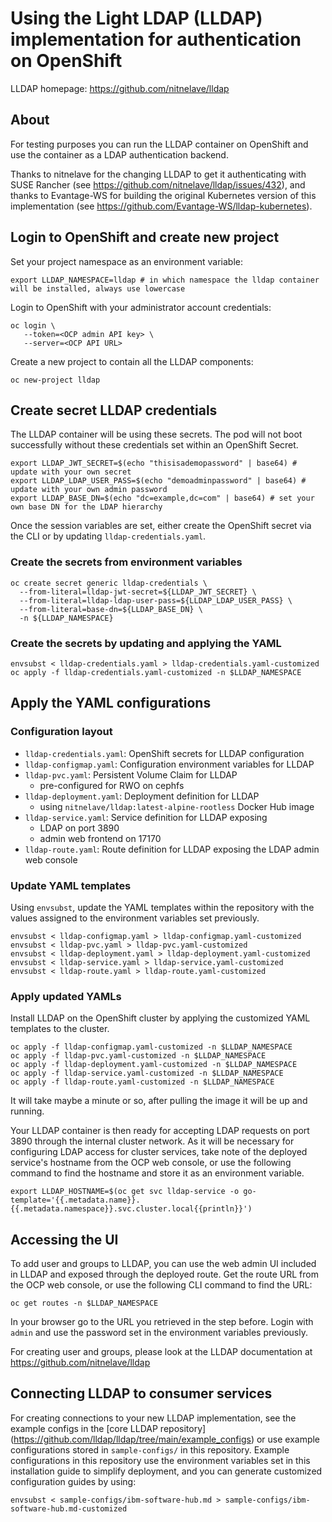 # Using the Light LDAP (LLDAP) implementation for authentication on OpenShift

LLDAP homepage: https://github.com/nitnelave/lldap

## About

For testing purposes you can run the LLDAP container on OpenShift and use the
container as a LDAP authentication backend.

Thanks to nitnelave for the changing LLDAP to get it authenticating with SUSE
Rancher (see https://github.com/nitnelave/lldap/issues/432), and thanks to
Evantage-WS for building the original Kubernetes version of this implementation
(see https://github.com/Evantage-WS/lldap-kubernetes).

## Login to OpenShift and create new project

Set your project namespace as an environment variable:

```
export LLDAP_NAMESPACE=lldap # in which namespace the lldap container will be installed, always use lowercase
```

Login to OpenShift with your administrator account credentials:

```
oc login \
   --token=<OCP admin API key> \
   --server=<OCP API URL>
```

Create a new project to contain all the LLDAP components:

```
oc new-project lldap
```

## Create secret LLDAP credentials

The LLDAP container will be using these secrets. The pod will not boot
successfully without these credentials set within an OpenShift Secret.

```
export LLDAP_JWT_SECRET=$(echo "thisisademopassword" | base64) # update with your own secret
export LLDAP_LDAP_USER_PASS=$(echo "demoadminpassword" | base64) # update with your own admin password
export LLDAP_BASE_DN=$(echo "dc=example,dc=com" | base64) # set your own base DN for the LDAP hierarchy
```

Once the session variables are set, either create the OpenShift secret via the
CLI or by updating `lldap-credentials.yaml`.

### Create the secrets from environment variables

```
oc create secret generic lldap-credentials \
  --from-literal=lldap-jwt-secret=${LLDAP_JWT_SECRET} \
  --from-literal=lldap-ldap-user-pass=${LLDAP_LDAP_USER_PASS} \
  --from-literal=base-dn=${LLDAP_BASE_DN} \
  -n ${LLDAP_NAMESPACE}
```

### Create the secrets by updating and applying the YAML

```
envsubst < lldap-credentials.yaml > lldap-credentials.yaml-customized
oc apply -f lldap-credentials.yaml-customized -n $LLDAP_NAMESPACE
```

## Apply the YAML configurations

### Configuration layout

- `lldap-credentials.yaml`: OpenShift secrets for LLDAP configuration
- `lldap-configmap.yaml`: Configuration environment variables for LLDAP
- `lldap-pvc.yaml`: Persistent Volume Claim for LLDAP
  - pre-configured for RWO on cephfs
- `lldap-deployment.yaml`: Deployment definition for LLDAP
  - using `nitnelave/lldap:latest-alpine-rootless` Docker Hub image
- `lldap-service.yaml`: Service definition for LLDAP exposing
  - LDAP on port 3890
  - admin web frontend on 17170
- `lldap-route.yaml`: Route definition for LLDAP exposing the LDAP admin web
  console

### Update YAML templates

Using `envsubst`, update the YAML templates within the repository with the
values assigned to the environment variables set previously.

```
envsubst < lldap-configmap.yaml > lldap-configmap.yaml-customized
envsubst < lldap-pvc.yaml > lldap-pvc.yaml-customized
envsubst < lldap-deployment.yaml > lldap-deployment.yaml-customized
envsubst < lldap-service.yaml > lldap-service.yaml-customized
envsubst < lldap-route.yaml > lldap-route.yaml-customized
```

### Apply updated YAMLs

Install LLDAP on the OpenShift cluster by applying the customized YAML templates
to the cluster.

```
oc apply -f lldap-configmap.yaml-customized -n $LLDAP_NAMESPACE
oc apply -f lldap-pvc.yaml-customized -n $LLDAP_NAMESPACE
oc apply -f lldap-deployment.yaml-customized -n $LLDAP_NAMESPACE
oc apply -f lldap-service.yaml-customized -n $LLDAP_NAMESPACE
oc apply -f lldap-route.yaml-customized -n $LLDAP_NAMESPACE
```

It will take maybe a minute or so, after pulling the image it will be up and running.

Your LLDAP container is then ready for accepting LDAP requests on port 3890
through the internal cluster network. As it will be necessary for configuring
LDAP access for cluster services, take note of the deployed service's hostname from
the OCP web console, or use the following command to find the hostname and store
it as an environment variable.

```
export LLDAP_HOSTNAME=$(oc get svc lldap-service -o go-template='{{.metadata.name}}.{{.metadata.namespace}}.svc.cluster.local{{println}}')
```

## Accessing the UI

To add user and groups to LLDAP, you can use the web admin UI included in LLDAP
and exposed through the deployed route. Get the route URL from the OCP web
console, or use the following CLI command to find the URL:

```
oc get routes -n $LLDAP_NAMESPACE
```

In your browser go to the URL you retrieved in the step before. Login with `admin`
and use the password set in the environment variables previously.

For creating user and groups, please look at the LLDAP documentation at https://github.com/nitnelave/lldap

## Connecting LLDAP to consumer services

For creating connections to your new LLDAP implementation, see the example
configs in the [core LLDAP repository]
(https://github.com/lldap/lldap/tree/main/example_configs) or use example
configurations stored in `sample-configs/` in this repository. Example
configurations in this repository use the environment variables set in this
installation guide to simplify deployment, and you can generate customized
configuration guides by using:

```
envsubst < sample-configs/ibm-software-hub.md > sample-configs/ibm-software-hub.md-customized
```
